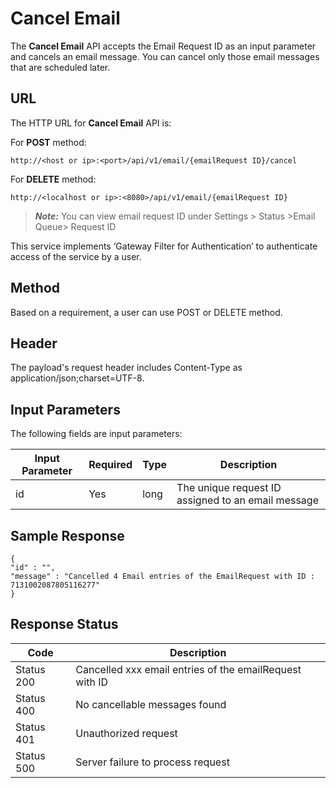 
# Cancel Email

The **Cancel Email** API accepts the Email Request ID as an input parameter and cancels an email message. You can cancel only those email messages that are scheduled later.

## URL

The HTTP URL for **Cancel Email** API is:

For **POST** method:

```
http://<host or ip>:<port>/api/v1/email/{emailRequest ID}/cancel
```

For **DELETE** method:

```
http://<localhost or ip>:<8080>/api/v1/email/{emailRequest ID}
```

> **_Note:_** You can view email request ID under Settings > Status >Email Queue> Request ID

This service implements ‘Gateway Filter for Authentication’ to authenticate access of the service by a user.

## Method

Based on a requirement, a user can use POST or DELETE method.

## Header

The payload's request header includes Content-Type as application/json;charset=UTF-8.

## Input Parameters

The following fields are input parameters:

| Input Parameter | Required | Type | Description                                        |
| --------------- | -------- | ---- | -------------------------------------------------- |
| id              | Yes      | long | The unique request ID assigned to an email message |

## Sample Response

```
{
"id" : "",
"message" : "Cancelled 4 Email entries of the EmailRequest with ID : 7131002087805116277"
}
```

## Response Status

| Code       | Description                                             |
| ---------- | ------------------------------------------------------- |
| Status 200 | Cancelled xxx email entries of the emailRequest with ID |
| Status 400 | No cancellable messages found                           |
| Status 401 | Unauthorized request                                    |
| Status 500 | Server failure to process request                       |
